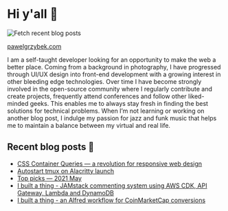 # Hi y'all 👋

![Fetch recent blog posts](https://github.com/pawelgrzybek/pawelgrzybek/workflows/Fetch%20recent%20blog%20posts/badge.svg)

[pawelgrzybek.com](https://pawelgrzybek.com)

I am a self-taught developer looking for an opportunity to make the web a better place. Coming from a background in photography, I have progressed through UI/UX design into front-end development with a growing interest in other bleeding edge technologies. Over time I have become strongly involved in the open-source community where I regularly contribute and create projects, frequently attend conferences and follow other liked-minded geeks. This enables me to always stay fresh in finding the best solutions for technical problems. When I’m not learning or working on another blog post, I indulge my passion for jazz and funk music that helps me to maintain a balance between my virtual and real life.

## Recent blog posts 📝

<!-- FEED-START -->
- [CSS Container Queries — a revolution for responsive web design](https://pawelgrzybek.com/css-container-queries-a-revolution-for-responsive-web-design/)
- [Autostart tmux on Alacritty launch](https://pawelgrzybek.com/autostart-tmux-on-alacritty-launch/)
- [Top picks — 2021 May](https://pawelgrzybek.com/top-picks-2021-may/)
- [I built a thing - JAMstack commenting system using AWS CDK, API Gateway, Lambda and DynamoDB](https://pawelgrzybek.com/i-built-a-thing-jamstack-commenting-system-using-aws-cdk-api-gateway-lambda-and-dynamodb/)
- [I built a thing - an Alfred workflow for CoinMarketCap conversions](https://pawelgrzybek.com/i-built-a-thing-an-alfred-workflow-for-coinmarketcap-conversions/)
<!-- FEED-END -->
